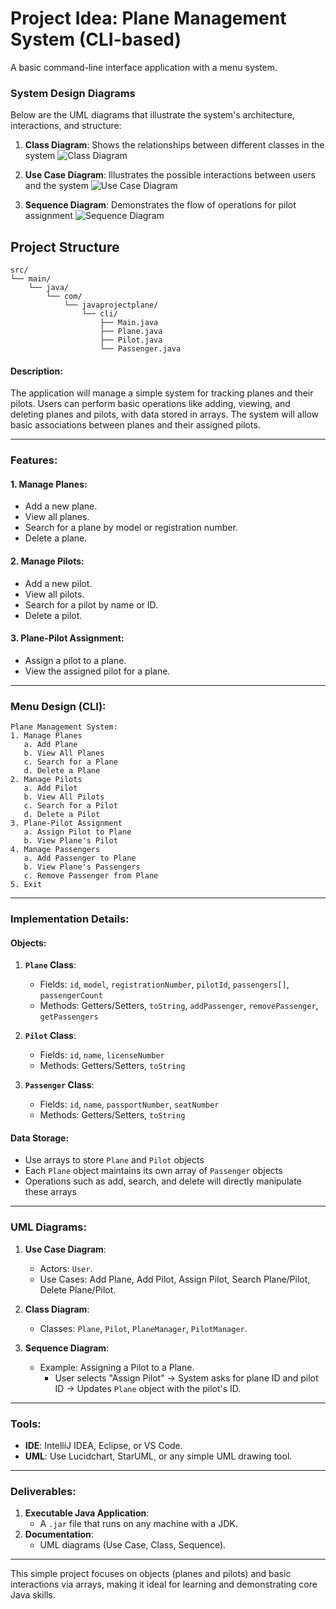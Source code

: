# Project Idea: **Plane Management System (CLI-based)**
A basic command-line interface application with a menu system.

### System Design Diagrams
Below are the UML diagrams that illustrate the system's architecture, interactions, and structure:

1. **Class Diagram**: Shows the relationships between different classes in the system
![Class Diagram](Class.jpg)

2. **Use Case Diagram**: Illustrates the possible interactions between users and the system
![Use Case Diagram](UseCase.jpg)

3. **Sequence Diagram**: Demonstrates the flow of operations for pilot assignment
![Sequence Diagram](Sequence.jpg)

## Project Structure

```
src/
└── main/
    └── java/
        └── com/
            └── javaprojectplane/
                └── cli/
                    ├── Main.java
                    ├── Plane.java
                    ├── Pilot.java
                    └── Passenger.java
```


#### Description:
The application will manage a simple system for tracking planes and their pilots. Users can perform basic operations like adding, viewing, and deleting planes and pilots, with data stored in arrays. The system will allow basic associations between planes and their assigned pilots.

---

### Features:

#### 1. **Manage Planes**:
   - Add a new plane.
   - View all planes.
   - Search for a plane by model or registration number.
   - Delete a plane.

#### 2. **Manage Pilots**:
   - Add a new pilot.
   - View all pilots.
   - Search for a pilot by name or ID.
   - Delete a pilot.

#### 3. **Plane-Pilot Assignment**:
   - Assign a pilot to a plane.
   - View the assigned pilot for a plane.

---

### Menu Design (CLI):
```plaintext
Plane Management System:
1. Manage Planes
   a. Add Plane
   b. View All Planes
   c. Search for a Plane
   d. Delete a Plane
2. Manage Pilots
   a. Add Pilot
   b. View All Pilots
   c. Search for a Pilot
   d. Delete a Pilot
3. Plane-Pilot Assignment
   a. Assign Pilot to Plane
   b. View Plane's Pilot
4. Manage Passengers
   a. Add Passenger to Plane
   b. View Plane's Passengers
   c. Remove Passenger from Plane
5. Exit
```

---

### Implementation Details:

#### Objects:
1. **`Plane` Class**:
   - Fields: `id`, `model`, `registrationNumber`, `pilotId`, `passengers[]`, `passengerCount`
   - Methods: Getters/Setters, `toString`, `addPassenger`, `removePassenger`, `getPassengers`

2. **`Pilot` Class**:
   - Fields: `id`, `name`, `licenseNumber`
   - Methods: Getters/Setters, `toString`

3. **`Passenger` Class**:
   - Fields: `id`, `name`, `passportNumber`, `seatNumber`
   - Methods: Getters/Setters, `toString`

#### Data Storage:
- Use arrays to store `Plane` and `Pilot` objects
- Each `Plane` object maintains its own array of `Passenger` objects
- Operations such as add, search, and delete will directly manipulate these arrays

---

### UML Diagrams:
1. **Use Case Diagram**:
   - Actors: `User`.
   - Use Cases: Add Plane, Add Pilot, Assign Pilot, Search Plane/Pilot, Delete Plane/Pilot.

2. **Class Diagram**:
   - Classes: `Plane`, `Pilot`, `PlaneManager`, `PilotManager`.

3. **Sequence Diagram**:
   - Example: Assigning a Pilot to a Plane.
     - User selects "Assign Pilot" → System asks for plane ID and pilot ID → Updates `Plane` object with the pilot's ID.

---

### Tools:
- **IDE**: IntelliJ IDEA, Eclipse, or VS Code.
- **UML**: Use Lucidchart, StarUML, or any simple UML drawing tool.

---

### Deliverables:
1. **Executable Java Application**:
   - A `.jar` file that runs on any machine with a JDK.
2. **Documentation**:
   - UML diagrams (Use Case, Class, Sequence).

---

This simple project focuses on objects (planes and pilots) and basic interactions via arrays, making it ideal for learning and demonstrating core Java skills.
